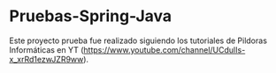 # Pruebas-Spring-Java

Este proyecto prueba fue realizado siguiendo los tutoriales de Pildoras Informáticas en YT (https://www.youtube.com/channel/UCdulIs-x_xrRd1ezwJZR9ww).
